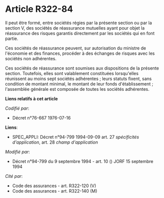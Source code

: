 # Article R322-84

Il peut être formé, entre sociétés régies par la présente section ou par la section V, des sociétés de réassurance mutuelles
ayant pour objet la réassurance des risques garantis directement par les sociétés qui en font partie.

Ces sociétés de réassurance peuvent, sur autorisation du ministre de l'économie et des finances, procéder à des échanges de
risques avec les sociétés non adhérentes.

Ces sociétés de réassurance sont soumises aux dispositions de la présente section. Toutefois, elles sont valablement
constituées lorsqu'elles réunissent au moins sept sociétés adhérentes ; leurs statuts fixent, sans condition de montant
minimal, le montant de leur fonds d'établissement ; l'assemblée générale est composée de toutes les sociétés adhérentes.

**Liens relatifs à cet article**

_Codifié par_:

  - Décret n°76-667 1976-07-16

**Liens**:

  - SPEC_APPLI: Décret n°94-799 1994-09-09 art. 27 *spécificités d'application*, art. 28 *champ d'application*

_Modifié par_:

  - Décret n°94-799 du 9 septembre 1994 - art. 10 () JORF 15 septembre 1994

_Cité par_:

  - Code des assurances - art. R322-120 (V)
  - Code des assurances - art. R322-140 (M)
